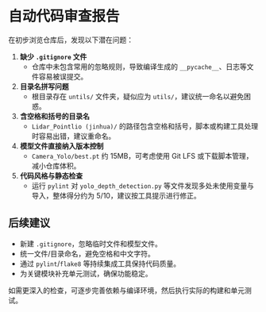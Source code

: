 # 自动代码审查报告

在初步浏览仓库后，发现以下潜在问题：

1. **缺少 `.gitignore` 文件**
   - 仓库中未包含常用的忽略规则，导致编译生成的 `__pycache__`、日志等文件容易被误提交。
2. **目录名拼写问题**
   - 根目录存在 `untils/` 文件夹，疑似应为 `utils/`，建议统一命名以避免困惑。
3. **含空格和括号的目录名**
   - `Lidar_Pointlio (jinhua)/` 的路径包含空格和括号，脚本或构建工具处理时容易出错，建议重命名。
4. **模型文件直接纳入版本控制**
   - `Camera_Yolo/best.pt` 约 15MB，可考虑使用 Git LFS 或下载脚本管理，减小仓库体积。
5. **代码风格与静态检查**
   - 运行 `pylint` 对 `yolo_depth_detection.py` 等文件发现多处未使用变量与导入，整体得分约为 5/10，建议按工具提示进行修正。

## 后续建议

- 新建 `.gitignore`，忽略临时文件和模型文件。
- 统一文件/目录命名，避免空格和中文字符。
- 通过 `pylint`/`flake8` 等持续集成工具保持代码质量。
- 为关键模块补充单元测试，确保功能稳定。

如需更深入的检查，可逐步完善依赖与编译环境，然后执行实际的构建和单元测试。
